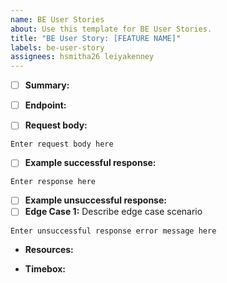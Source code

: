 ```yaml
---
name: BE User Stories
about: Use this template for BE User Stories.
title: "BE User Story: [FEATURE NAME]"
labels: be-user-story
assignees: hsmitha26 leiyakenney
---
```

- [ ] **Summary:**

- [ ] **Endpoint:**

- [ ] **Request body:**
```
Enter request body here
```
- [ ] **Example successful response:**
```
Enter response here
```
- [ ] **Example unsuccessful response:**
- [ ] **Edge Case 1:** Describe edge case scenario
```
Enter unsuccessful response error message here
```

* **Resources:**

* **Timebox:**
